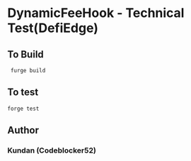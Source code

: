 # DynamicFeeHook - Technical Test(DefiEdge)

## To Build
``` furge build```
## To test
```forge test```

## Author 
### Kundan (Codeblocker52)
